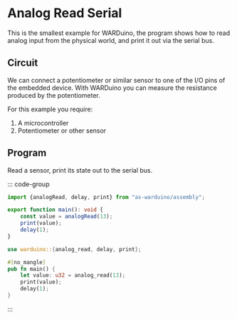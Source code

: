 <script setup>
import photo from '../../components/photo.vue'
</script>

# Analog Read Serial

This is the smallest example for WARDuino, the program shows how to read analog input from the physical world, and print it out via the serial bus.

## Circuit

We can connect a potentiometer or similar sensor to one of the I/O pins of the embedded device.
With WARDuino you can measure the resistance produced by the potentiometer.

For this example you require:

1. A microcontroller
2. Potentiometer or other sensor

<photo src="/images/analog-circuit.svg" darkmode="/images/analog-circuit-dark.svg" classes="circuit"/>

## Program

Read a sensor, print its state out to the serial bus.

::: code-group
```ts [AS]
import {analogRead, delay, print} from "as-warduino/assembly";

export function main(): void {
    const value = analogRead(13);
    print(value);
    delay(1);
}
```

```rust [Rust]
use warduino::{analog_read, delay, print};

#[no_mangle]
pub fn main() {
    let value: u32 = analog_read(13);
    print(value);
    delay(1);
}
```
:::
